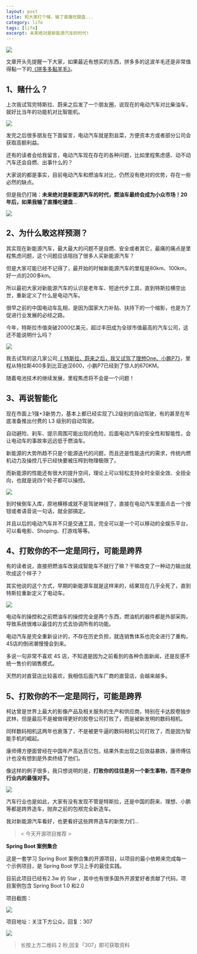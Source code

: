 ```yaml
---
layout: post
title: 和大家打个赌，输了直播吃键盘...
category: life
tags: [life]
excerpt: 未来绝对是新能源汽车的时代!
---
```


![](http://favorites.ren/assets/images/2020/it/dagedu/dagedu01.jpg) 

文章开头先提醒一下大家，如果最近有想买的东西，拼多多的这波羊毛还是非常值得黏一下的[《拼多多黏羊毛》](https://mp.weixin.qq.com/s/H4xVxyyBIYvcG6ignrrndQ)。

## 1、赌什么？

上次我试驾完特斯拉、蔚来之后发了一个朋友圈，说现在的电动汽车对比柴油车，就好比当年的功能机对比智能机。

![](http://favorites.ren/assets/images/2020/it/dagedu/dagedu02.jpg) 

发完之后很多朋友在下面留言，电动汽车就是割韭菜，方便资本方或者部分公司会获取高额利益。

还有的读者会给我留言，电动汽车现在存在的各种问题，比如里程焦虑感、动不动汽车还会自燃、出事什么的？

大家说的都是事实，目前电动汽车和燃油车对比，仍然没有绝对的优势，存在一些必然的缺点。

但是我仍打赌：**未来绝对是新能源汽车的时代，燃油车最终会成为小众市场！**20年后，如果我输了**直播吃键盘**...

![](http://favorites.ren/assets/images/2020/it/dagedu/dagedu03.jpg) 

## 2、为什么敢这样预测？

其实现在新能源汽车，最大最大的问题不是自燃、安全或者其它，最痛的痛点是里程焦虑问题，这个问题应该阻挡了很多人买新能源汽车？

但是大家可能已经不记得了，最开始的时候新能源汽车的里程是80km、100km，好一点的200多km。

所以最初大家对新能源汽车的认识是老年车、短途代步工具，直到特斯拉横空出世，重新定义了什么是电动汽车。

很早之前的中国电动车乱相，是因为国家大力补贴、扶持下的一个缩影，也是为了促进行业发展的必经之路。

今年，特斯拉市值突破2000亿美元，超过丰田成为全球市值最高的汽车公司，这还不能说明什么吗？

![](http://favorites.ren/assets/images/2020/it/dagedu/dagedu04.jpg) 

我去试驾的这几家公司[《 特斯拉、蔚来之后，我又试驾了理想One、小鹏P7》](https://mp.weixin.qq.com/s/DWyIERgpG0EjfzMVu3Y2yw)，里程从特拉斯400多到比亚迪汉600，小鹏P7已经到了惊人的670KM。

随着电池技术的继续发展，里程焦虑将不会是一个问题！

## 3、再说智能化

现在市面上1强+3新势力，基本上都已经实现了L2级别的自动驾驶，有的甚至在年底准备推出付费的 L3 级别的自动驾驶。

自动避险、刹车、提示周围可能出现的危险，后面电动汽车的安全性和智能性，会让电动车的事故率远远低于燃油车。

新能源的大势所趋不只是个能源迭代的问题，而且还是性能迭代的需求，传统内燃机动力及操控几乎已经快要被压榨到物理极限了。

而新能源的性能还有很大的提升空间，理论上可以轻松支持全时全驱全效、全扭全向，也就是说四个轮子都可以操控。

![](http://favorites.ren/assets/images/2020/it/dagedu/dagedu05.jpg) 

到时候倒车入库，原地横移或就不是驾驶神技了，直接在电动汽车里面点击一个按钮或者语音说一句话，就全部搞定。

并且以后的电动汽车并不只是交通工具，完全可以是一个可以移动的全娱乐平台，可以看电影、Shoping、打游戏等等。

## 4、打败你的不一定是同行，可能是跨界

有的读者说，直接把燃油车改装成智能车不就行了嘛？干嘛改变了一种动力输出就吹成这个样子？

其实他说的这个方式，早期的新能源车就是这样来的，结果现在几乎全死了，直到特斯拉重新定义了电动车。

![](http://favorites.ren/assets/images/2020/it/dagedu/dagedu06.jpg) 

电动车的操控和之前燃油车的操控完全是两个东西，燃油机的器件都是外部采购，导致系统很难以最佳的方式去协调所有的功能。

电动汽车是完全重新设计的，不存在历史负担，就连销售体系也完全进行了重构，4S店的倒闭潮慢慢会到来。

多说一句非常不喜欢 4S 店，不知道是因为之前看到的各种负面新闻，还是反感不统一售价的销售模式。

天然的对直营店比较喜欢，我相信后面汽车厂商的直营店，会越来越多。

## 5、打败你的不一定是同行，可能是跨界

柯达曾是世界上最大的影像产品及相关服务的生产和供应商，特别在卡达胶卷独步武林，但是最后不是被做得更好的胶卷公司打败了，而是被新发明的数码相机。

同样数码相机这两年也衰落了，不是被更牛逼的数码相机公司打败了，而是因为智能手机的崛起。

康师傅方便面曾经在中国年产高达百亿包，结果外卖出现之后效益暴跌，康师傅估计也没有想到是外卖终结了他们。

像这样的例子很多，我只想说明的是，**打败你的往往是另一个新生事物，而不是你行业内的最强对手。**

![](http://favorites.ren/assets/images/2020/it/dagedu/dagedu07.jpg) 

汽车行业也是如此，大家有没有发现不管是特斯拉，还是中国的蔚来、理想、小鹏等都是跨界造车，抛弃之前的包袱完全新造车。

我对新能源汽车看好，也更看好这些跨界造车的新势力们...


>< 今天开源项目推荐 >

**Spring Boot 案例集合**

这是一套学习 Spring Boot 案例合集的开源项目，以项目的最小依赖来完成每一个示例项目，是 Spring Boot 学习上手的最佳实践。

目前此项目已经有2.3w 的 Star ，其中也有很多国外开源爱好者贡献了代码，项目案例包含 Spring Boot 1.0 和2.0

项目截图：

![](http://favorites.ren/assets/images/2020/it/dagedu/dagedu08.jpg) 

项目地址：关注下方公众，回复：307

![](http://favorites.ren/assets/images/2020/it/dagedu/dagedu09.jpg) 

>长按上方二维码 2 秒,回复「307」即可获取资料


